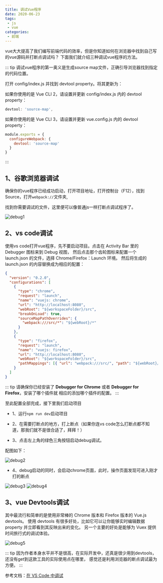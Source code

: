 ```yaml
---
title: 调试Vue程序
date: 2020-06-23
tags:
 - js
 - vue
categories:
 - 前端
---
```


vue大大提高了我们编写前端代码的效率，但是你知道如何在浏览器中找到自己写的vue源码并打断点调试吗？
下面我们就介绍三种调试vue程序的方法。

::: tip
调试vue程序的第一奥义是生成source map文件，正确引导浏览器找到指定的代码位置。

打开 config/index.js 并找到 devtool property。将其更新为：

如果你使用的是 Vue CLI 2，请设置并更新 config/index.js 内的 devtool property：
```js
devtool: 'source-map',
```
如果你使用的是 Vue CLI 3，请设置并更新 vue.config.js 内的 devtool property：
```js
module.exports = {
  configureWebpack: {
    devtool: 'source-map'
  }
}
```
:::

## 1、谷歌浏览器调试

确保你的vue程序已经成功启动，打开项目地址，打开控制台（F12），找到Source，打开```webpack://```文件夹,

找到你需要调试的文件，这里便可以像普通js一样打断点调试程序了。

![debug1](~@Front/Vue/images/debug1.png)

## 2、vs code调试
使用vs code打开vue程序，先不要启动项目。点击在 Activity Bar 里的 Debugger 图标来到 Debug 视图，
然后点击那个齿轮图标来配置一个 launch.json 的文件，选择 Chrome/Firefox：Launch 环境。
然后将生成的 launch.json 的内容替换成为相应的配置：

```json
{
  "version": "0.2.0",
  "configurations": [
    {
      "type": "chrome",
      "request": "launch",
      "name": "vuejs: chrome",
      "url": "http://localhost:8080",
      "webRoot": "${workspaceFolder}/src",
      "breakOnLoad": true,
      "sourceMapPathOverrides": {
        "webpack:///src/*": "${webRoot}/*"
      }
    },
    {
      "type": "firefox",
      "request": "launch",
      "name": "vuejs: firefox",
      "url": "http://localhost:8080",
      "webRoot": "${workspaceFolder}/src",
      "pathMappings": [{ "url": "webpack:///src/", "path": "${webRoot}/" }]
    }
  ]
}
```
::: tip
请确保你已经安装了 **Debugger for Chrome** 或者 **Debugger for Firefox**，安装了哪个插件就
相应的添加哪个插件的配置。
:::

至此配置全部完成，接下里我们启动项目
* 1、运行```npm run dev```启动项目

* 2、在需要打断点的地方，打上断点（如果你连vs code怎么打断点都不知道，那我们就不是很合适了，拜拜！）

* 3、点击左上角的绿色三角按钮启动debug调试。

配图如下：

![debug2](~@Front/Vue/images/debug2.png)

* 4、debug启动的同时，会启动chrome页面，此时，操作页面发现可进入刚才打的断点

![debug3](~@Front/Vue/images/debug3.png)
![debug4](~@Front/Vue/images/debug4.png)


## 3、vue Devtools调试

其中最流行和简单的是使用非常棒的 Chrome 版本和 Firefox 版本的 Vue.js devtools。
使用 devtools 有很多好处，比如它可以让你能够实时编辑数据 property 并立即看到其反映出来的变化。
另一个主要的好处是能够为 Vuex 提供时间旅行式的调试体验。

![debug5](~@Front/Vue/images/debug5.gif)

::: tip
因为作者本身水平并不是很高，在实际开发中，还真是很少用到devtools，还没有get到这款工具的实际使用点在哪里，
感觉还是利用浏览器的断点调试最为方便。
:::

参考文档：[在 VS Code 中调试](https://cn.vuejs.org/v2/cookbook/debugging-in-vscode.html)